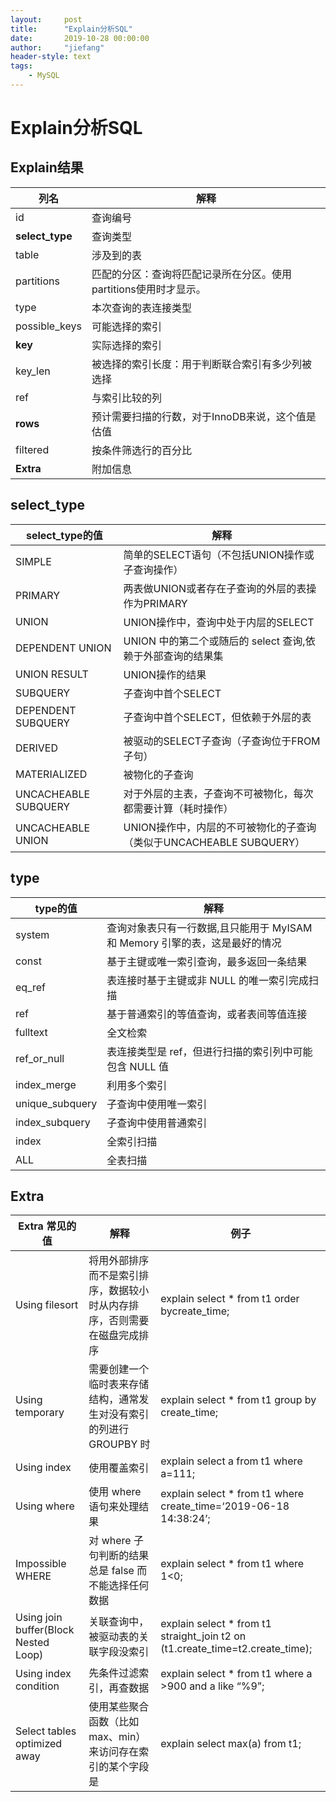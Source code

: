 ```yaml
---
layout:     post
title:      "Explain分析SQL"
date:       2019-10-28 00:00:00
author:     "jiefang"
header-style: text
tags:
    - MySQL
---
```

# Explain分析SQL

## Explain结果
列名|解释
---|---
id | 查询编号
**select_type** | 查询类型
table|涉及到的表
partitions|匹配的分区：查询将匹配记录所在分区。使用partitions使用时才显示。
type|本次查询的表连接类型
possible_keys|可能选择的索引
**key**|实际选择的索引
key_len|被选择的索引长度：用于判断联合索引有多少列被选择
ref|与索引比较的列
**rows**|预计需要扫描的行数，对于InnoDB来说，这个值是估值
filtered|按条件筛选行的百分比
**Extra**|附加信息

## select_type

select_type的值 | 解释
---|---
SIMPLE | 简单的SELECT语句（不包括UNION操作或子查询操作）
PRIMARY| 两表做UNION或者存在子查询的外层的表操作为PRIMARY
UNION|UNION操作中，查询中处于内层的SELECT
DEPENDENT UNION|UNION 中的第二个或随后的 select 查询,依 赖于外部查询的结果集
UNION RESULT|UNION操作的结果
SUBQUERY|子查询中首个SELECT
DEPENDENT SUBQUERY|子查询中首个SELECT，但依赖于外层的表
DERIVED|被驱动的SELECT子查询（子查询位于FROM子句）
MATERIALIZED|被物化的子查询
UNCACHEABLE SUBQUERY|对于外层的主表，子查询不可被物化，每次都需要计算（耗时操作）
UNCACHEABLE UNION|UNION操作中，内层的不可被物化的子查询（类似于UNCACHEABLE SUBQUERY）

## type

type的值 |解释
---|---
system|查询对象表只有一行数据,且只能用于 MyISAM 和 Memory 引擎的表，这是最好的情况
const |基于主键或唯一索引查询，最多返回一条结果
eq_ref |表连接时基于主键或非 NULL 的唯一索引完成扫描
ref |基于普通索引的等值查询，或者表间等值连接
fulltext| 全文检索
ref_or_null| 表连接类型是 ref，但进行扫描的索引列中可能包含 NULL 值
index_merge| 利用多个索引
unique_subquery| 子查询中使用唯一索引
index_subquery |子查询中使用普通索引
index |全索引扫描
ALL |全表扫描

## Extra


Extra 常见的值 | 解释|例子
---|---|---
Using filesort | 将用外部排序而不是索引排序，数据较小时从内存排序，否则需要在磁盘完成排序|explain select * from t1 order bycreate_time;
Using temporary|需要创建一个临时表来存储结构，通常发生对没有索引的列进行 GROUPBY 时|explain select * from t1 group by create_time;
Using index|使用覆盖索引|explain select a from t1 where a=111;
Using where|使用 where 语句来处理结果|explain select * from t1 where create_time=‘2019-06-18 14:38:24’;
Impossible WHERE|对 where 子句判断的结果总是 false 而不能选择任何数据|explain select * from t1 where 1<0;
Using join buffer(Block Nested Loop)|关联查询中，被驱动表的关联字段没索引|explain select * from t1 straight_join t2 on (t1.create_time=t2.create_time);
Using index condition|先条件过滤索引，再查数据|explain select * from t1 where a >900 and a like “%9”;
Select tables optimized away|使用某些聚合函数（比如 max、min）来访问存在索引的某个字段是|explain select max(a) from t1;
